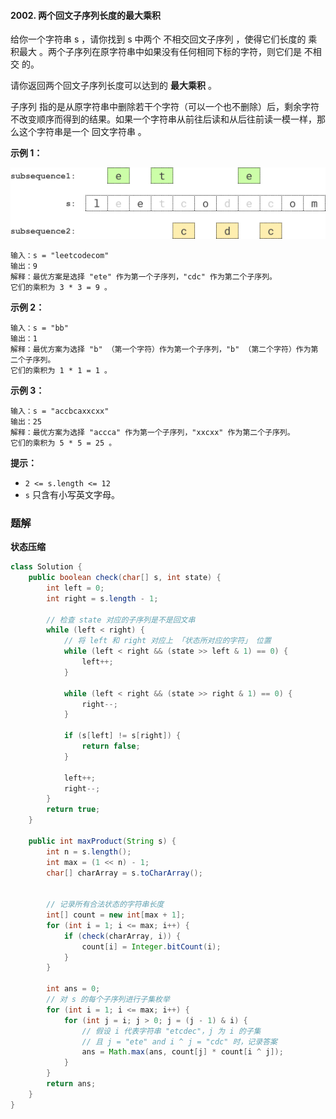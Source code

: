 #### 2002. 两个回文子序列长度的最大乘积

给你一个字符串 s ，请你找到 s 中两个 不相交回文子序列 ，使得它们长度的 乘积最大 。两个子序列在原字符串中如果没有任何相同下标的字符，则它们是 不相交 的。

请你返回两个回文子序列长度可以达到的 **最大乘积** 。

子序列 指的是从原字符串中删除若干个字符（可以一个也不删除）后，剩余字符不改变顺序而得到的结果。如果一个字符串从前往后读和从后往前读一模一样，那么这个字符串是一个 回文字符串 。

**示例 1：** 	

![example-1](./images/两个回文子序列长度的最大乘积/1.jpg)

```shell
输入：s = "leetcodecom"
输出：9
解释：最优方案是选择 "ete" 作为第一个子序列，"cdc" 作为第二个子序列。
它们的乘积为 3 * 3 = 9 。
```

**示例 2：**

```shell
输入：s = "bb"
输出：1
解释：最优方案为选择 "b" （第一个字符）作为第一个子序列，"b" （第二个字符）作为第二个子序列。
它们的乘积为 1 * 1 = 1 。
```

**示例 3：**

```shell
输入：s = "accbcaxxcxx"
输出：25
解释：最优方案为选择 "accca" 作为第一个子序列，"xxcxx" 作为第二个子序列。
它们的乘积为 5 * 5 = 25 。
```

**提示：**

- `2 <= s.length <= 12`
- `s` 只含有小写英文字母。

### 题解

**状态压缩**

```java
class Solution {
    public boolean check(char[] s, int state) {
        int left = 0;
        int right = s.length - 1;

        // 检查 state 对应的子序列是不是回文串
        while (left < right) {
            // 将 left 和 right 对应上 「状态所对应的字符」 位置
            while (left < right && (state >> left & 1) == 0) {
                left++;
            }

            while (left < right && (state >> right & 1) == 0) {
                right--;
            }

            if (s[left] != s[right]) {
                return false;
            }

            left++;
            right--;
        }
        return true;
    }

    public int maxProduct(String s) {
        int n = s.length();
        int max = (1 << n) - 1;
        char[] charArray = s.toCharArray();


        // 记录所有合法状态的字符串长度
        int[] count = new int[max + 1];
        for (int i = 1; i <= max; i++) {
            if (check(charArray, i)) {
                count[i] = Integer.bitCount(i);
            }
        }

        int ans = 0;
        // 对 s 的每个子序列进行子集枚举
        for (int i = 1; i <= max; i++) {
            for (int j = i; j > 0; j = (j - 1) & i) {
                // 假设 i 代表字符串 "etcdec"，j 为 i 的子集
                // 且 j = "ete" and i ^ j = "cdc" 时，记录答案
                ans = Math.max(ans, count[j] * count[i ^ j]);
            }
        }
        return ans;
    }
}
```

